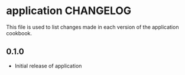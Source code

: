 application CHANGELOG
=====================

This file is used to list changes made in each version of the application cookbook.

0.1.0
-----
- Initial release of application
